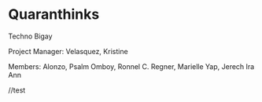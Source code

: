 # Quaranthinks
Techno Bigay

Project Manager: Velasquez, Kristine

Members:
Alonzo, Psalm
Omboy, Ronnel C.
Regner, Marielle
Yap, Jerech Ira Ann

//test